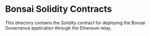 # Bonsai Solidity Contracts

This directory contains the Solidity contract for deploying the Bonsai Governance application through the Ethereum relay. 

[Bonsai]: https://dev.bonsai.xyz
